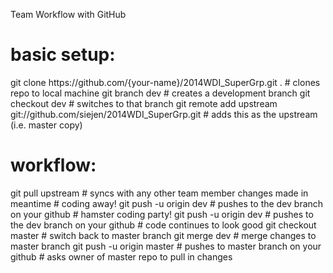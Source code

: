 Team Workflow with GitHub

# basic setup:
<forked on github>
git clone https://github.com/{your-name}/2014WDI_SuperGrp.git .           # clones repo to local machine
git branch dev                                                         # creates a development branch
git checkout dev                                                       # switches to that branch
git remote add upstream git://github.com/siejen/2014WDI_SuperGrp.git     # adds this as the upstream (i.e. master copy)

# workflow:
git pull upstream                          # syncs with any other team member changes made in meantime
<make some edits>                          # coding away!
git push -u origin dev                     # pushes to the dev branch on your github
<make some edits>                          # hamster coding party!
git push -u origin dev                     # pushes to the dev branch on your github
<satisfied with edits...>                  # code continues to look good
git checkout master                        # switch back to master branch
git merge dev                              # merge changes to master branch
git push -u origin master                  # pushes to master branch on your github
<make a pull request on github from>       # asks owner of master repo to pull in changes
